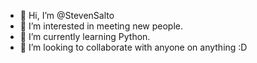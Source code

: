- 👋 Hi, I’m @StevenSalto
- 👀 I’m interested in meeting new people.
- 🌱 I’m currently learning Python.
- 💞️ I’m looking to collaborate with anyone on anything :D
<!--- 📫 How to reach me ... --->

<!---
StevenSalto/StevenSalto is a ✨ special ✨ repository because its `README.md` (this file) appears on your GitHub profile.
You can click the Preview link to take a look at your changes.
--->
